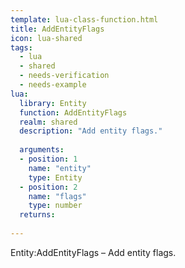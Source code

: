 ```yaml
---
template: lua-class-function.html
title: AddEntityFlags
icon: lua-shared
tags:
  - lua
  - shared
  - needs-verification
  - needs-example
lua:
  library: Entity
  function: AddEntityFlags
  realm: shared
  description: "Add entity flags."
  
  arguments:
  - position: 1
    name: "entity"
    type: Entity
  - position: 2
    name: "flags"
    type: number
  returns:
    
---
```


<div class="lua__search__keywords">
Entity:AddEntityFlags &#x2013; Add entity flags.
</div>
